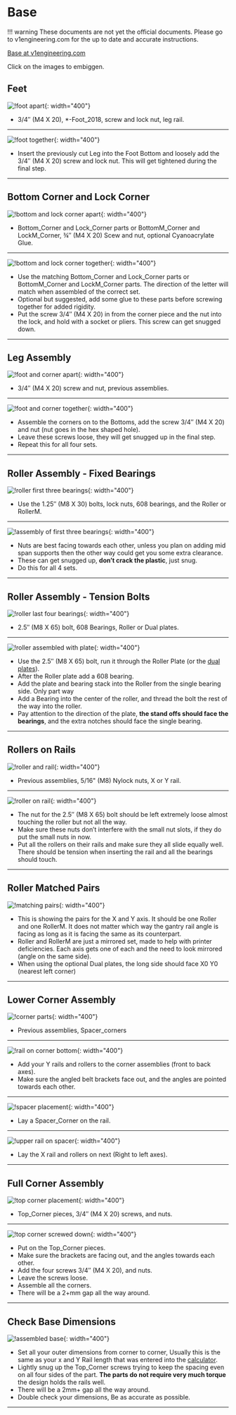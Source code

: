 # Base

!!! warning
    These documents are not yet the official documents. Please go to v1engineering.com for the up to date and accurate
    instructions.

[Base at v1engineering.com](https://www.v1engineering.com/base/)


Click on the images to embiggen.

## Feet

![!foot apart](https://www.v1engineering.com/wp-content/uploads/2016/08/IMG_20160823_115308.jpg){: width="400"}

* 3/4″ (M4 X 20), *-Foot_2018,  screw and lock nut, leg rail.
___

![!foot together](https://www.v1engineering.com/wp-content/uploads/2016/08/IMG_20160823_115352.jpg){: width="400"}

* Insert the previously cut Leg into the Foot Bottom and loosely add the 3/4″ (M4 X 20) screw and lock nut. This will get tightened during the final step.
___

## Bottom Corner and Lock Corner

![!bottom and lock corner apart](https://www.v1engineering.com/wp-content/uploads/2016/08/IMG_20160823_115926.jpg){: width="400"}

* Bottom_Corner and Lock_Corner parts or BottomM_Corner and LockM_Corner, ¾″ (M4 X 20) Scew and nut, optional Cyanoacrylate Glue.
___


![!bottom and lock corner together](https://www.v1engineering.com/wp-content/uploads/2016/08/IMG_20160823_120220.jpg){: width="400"}

* Use the matching Bottom_Corner and Lock_Corner parts or BottomM_Corner and LockM_Corner parts. The direction of the letter will match when assembled of the correct set.
* Optional but suggested, add some glue to these parts before screwing together for added rigidity.
* Put the screw 3/4″ (M4 X 20) in from the corner piece and the nut into the lock, and hold with a socket or pliers. This screw can get snugged down.
___

## Leg Assembly

![!foot and corner apart](https://www.v1engineering.com/wp-content/uploads/2016/08/IMG_20160823_120845.jpg){: width="400"}

* 3/4″ (M4 X 20) screw and nut, previous assemblies.
___

![!foot and corner together](https://www.v1engineering.com/wp-content/uploads/2016/08/IMG_20160823_120959.jpg){: width="400"}

* Assemble the corners on to the Bottoms, add the screw 3/4″ (M4 X 20) and nut (nut goes in the hex shaped hole).
* Leave these screws loose, they will get snugged up in the final step.
* Repeat this for all four sets.
___

## Roller Assembly - Fixed Bearings

![!roller first three bearings](https://www.v1engineering.com/wp-content/uploads/2016/08/IMG_20160823_121442.jpg){: width="400"}

* Use the 1.25″ (M8 X 30) bolts, lock nuts, 608 bearings, and the Roller or RollerM.
___

![!assembly of first three bearings](https://www.v1engineering.com/wp-content/uploads/2016/08/IMG_20160823_121655.jpg){: width="400"}

* Nuts are best facing towards each other, unless you plan on adding mid span supports then the other way could get you some extra clearance.
* These can get snugged up, **don’t crack the plastic**, just snug.
* Do this for all 4 sets.
___

## Roller Assembly - Tension Bolts

![!roller last four bearings](https://www.v1engineering.com/wp-content/uploads/2016/08/IMG_20160823_123602.jpg){: width="400"}

* 2.5″ (M8 X 65) bolt, 608 Bearings, Roller or Dual plates.
___

![!roller assembled with plate](https://www.v1engineering.com/wp-content/uploads/2016/08/IMG_20160823_123933.jpg){: width="400"}

* Use the 2.5″ (M8 X 65) bolt, run it through the Roller Plate (or the [dual plates](https://www.thingiverse.com/thing:2847042)).
* After the Roller plate add a 608 bearing.
* Add the plate and bearing stack into the Roller from the single bearing side. Only part way
* Add a Bearing into the center of the roller, and thread the bolt the rest of the way into the roller.
* Pay attention to the direction of the plate, **the stand offs should face the bearings**, and the extra notches should face the single bearing.

___

## Rollers on Rails

![!roller and rail](https://www.v1engineering.com/wp-content/uploads/2016/08/IMG_20160823_124453.jpg){: width="400"}

* Previous assemblies, 5/16" (M8) Nylock nuts, X or Y rail.
___

![!roller on rail](https://www.v1engineering.com/wp-content/uploads/2016/08/IMG_20160823_124619.jpg){: width="400"}

* The nut for the 2.5″ (M8 X 65) bolt should be left extremely loose almost touching the roller but not all the way.
* Make sure these nuts don’t interfere with the small nut slots, if they do put the small nuts in now.
* Put all the rollers on their rails and make sure they all slide equally well. There should be tension when inserting the rail and all the bearings should touch.
___


## Roller Matched Pairs

![!matching pairs](https://www.v1engineering.com/wp-content/uploads/2016/08/IMG_20160823_125042.jpg){: width="400"}

* This is showing the pairs for the X and Y axis. It should be one Roller and one RollerM. It does not matter which way the gantry rail angle is facing as long as it is facing the same as its counterpart.
* Roller and RollerM are just a mirrored set, made to help with printer deficiencies. Each axis gets one of each and the need to look mirrored (angle on the same side).
* When using the optional Dual plates, the long side should face X0 Y0 (nearest left corner)
____

## Lower Corner Assembly

![!corner parts](https://www.v1engineering.com/wp-content/uploads/2016/08/IMG_20160823_125433.jpg){: width="400"}

* Previous assemblies, Spacer_corners
___

![!rail on corner bottom](https://www.v1engineering.com/wp-content/uploads/2016/08/IMG_20160823_125615.jpg){: width="400"}

* Add your Y rails and rollers to the corner assemblies (front to back axes).
* Make sure the angled belt brackets face out, and the angles are pointed towards each other.
___

![!spacer placement](https://www.v1engineering.com/wp-content/uploads/2016/08/IMG_20160823_125701.jpg){: width="400"}

* Lay a Spacer_Corner on the rail.
___

![!upper rail on spacer](https://www.v1engineering.com/wp-content/uploads/2016/08/IMG_20160823_125736.jpg){: width="400"}

* Lay the X rail and rollers on next (Right to left axes).
___

## Full Corner Assembly

![!top corner placement](https://www.v1engineering.com/wp-content/uploads/2016/08/IMG_20160823_125916-400x300.jpg){: width="400"}

* Top_Corner pieces, 3/4″ (M4 X 20) screws, and nuts.
___

![!top corner screwed down](https://www.v1engineering.com/wp-content/uploads/2016/08/IMG_20160823_130032.jpg){: width="400"}

* Put on the Top_Corner pieces.
* Make sure the brackets are facing out, and the angles towards each other.
* Add the four screws 3/4″ (M4 X 20), and nuts.
* Leave the screws loose.
* Assemble all the corners.
* There will be a 2+mm gap all the way around.
___

## Check Base Dimensions

![!assembled base](https://www.v1engineering.com/wp-content/uploads/2016/08/IMG_20160823_131408.jpg){: width="400"}

* Set all your outer dimensions from corner to corner, Usually this is the same as your x and Y Rail length that was entered into the [calculator](https://www.v1engineering.com/assembly/conduit-rails-tubes-pipes/).
* Lightly snug up the Top_Corner screws trying to keep the spacing even on all four sides of the part. **The parts do not require very much torque** the design holds the rails well.
* There will be a 2mm+ gap all the way around.
* Double check your dimensions, Be as accurate as possible.
___
